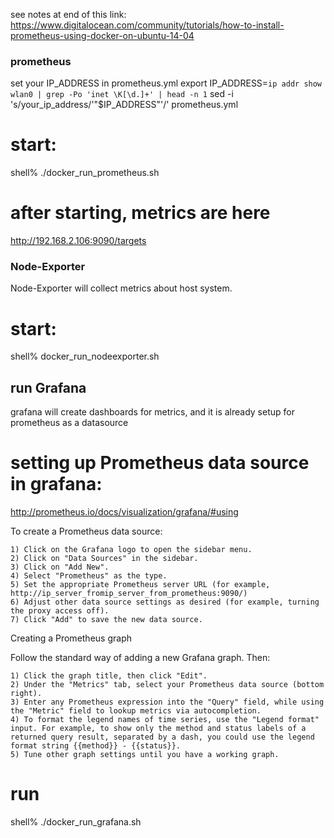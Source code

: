 see notes at end of this link:
https://www.digitalocean.com/community/tutorials/how-to-install-prometheus-using-docker-on-ubuntu-14-04

### prometheus

set your IP_ADDRESS in prometheus.yml
export IP_ADDRESS=`ip addr show wlan0 | grep -Po 'inet \K[\d.]+' | head -n 1`
sed -i 's/your_ip_address/'"$IP_ADDRESS"'/' prometheus.yml

# start:
shell% ./docker_run_prometheus.sh

# after starting, metrics are here
http://192.168.2.106:9090/targets

### Node-Exporter
Node-Exporter will collect metrics about host system.

# start:
shell% docker_run_nodeexporter.sh

## run Grafana

grafana will create dashboards for metrics, and it is already setup for prometheus as a datasource

# setting up Prometheus data source in grafana:
http://prometheus.io/docs/visualization/grafana/#using

To create a Prometheus data source:

    1) Click on the Grafana logo to open the sidebar menu.
    2) Click on "Data Sources" in the sidebar.
    3) Click on "Add New".
    4) Select "Prometheus" as the type.
    5) Set the appropriate Prometheus server URL (for example, http://ip_server_fromip_server_from_prometheus:9090/)
    6) Adjust other data source settings as desired (for example, turning the proxy access off).
    7) Click "Add" to save the new data source.

Creating a Prometheus graph

Follow the standard way of adding a new Grafana graph. Then:

    1) Click the graph title, then click "Edit".
    2) Under the "Metrics" tab, select your Prometheus data source (bottom right).
    3) Enter any Prometheus expression into the "Query" field, while using the "Metric" field to lookup metrics via autocompletion.
    4) To format the legend names of time series, use the "Legend format" input. For example, to show only the method and status labels of a returned query result, separated by a dash, you could use the legend format string {{method}} - {{status}}.
    5) Tune other graph settings until you have a working graph.


# run
shell% ./docker_run_grafana.sh
